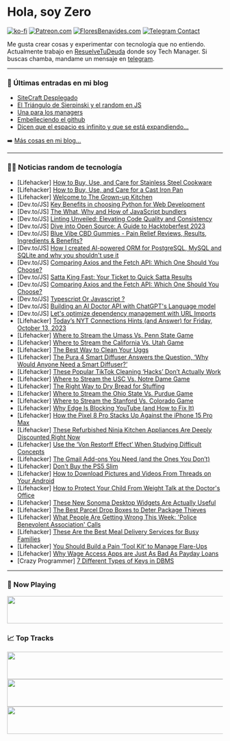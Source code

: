 # Hola, soy Zero

[![ko-fi](https://ko-fi.com/img/githubbutton_sm.svg)](https://ko-fi.com/J3J4N0LUK)
[![Patreon.com](https://img.shields.io/endpoint.svg?url=https%3A%2F%2Fshieldsio-patreon.vercel.app%2Fapi%3Fusername%3Dzerodragon%26type%3Dpatrons&style=for-the-badge)](https://patreon.com/zerodragon)
[![FloresBenavides.com](https://img.shields.io/website?down_message=oops&label=MiBlog&style=for-the-badge&up_message=online&url=https%3A%2F%2Ffloresbenavides.com)](https://floresbenavides.com)
[![Telegram Contact](https://img.shields.io/badge/escr%C3%ADbeme-ZeroDragon-%2326A5E4?style=for-the-badge&logo=telegram)](https://t.me/zerodragon)

Me gusta crear cosas y experimentar con tecnología que no entiendo.
Actualmente trabajo en [ResuelveTuDeuda](http://github.com/resuelve) donde soy Tech Manager.
Si buscas chamba, mandame un mensaje en [telegram](https://t.me/zerodragon).

---

### 📕 Últimas entradas en mi blog
<!-- BLOG-POST-LIST:START -->
- [SiteCraft Desplegado](https://floresbenavides.com/sitecraft-desplegado/)
- [El Triángulo de Sierpinski y el random en JS](https://floresbenavides.com/el-triangulo-de-sierpinski-y-el-random-en-js/)
- [Una para los managers](https://floresbenavides.com/una-para-los-managers/)
- [Embelleciendo el github](https://floresbenavides.com/embelleciendo-el-github/)
- [Dicen que el espacio es infinito y que se está expandiendo…](https://floresbenavides.com/dicen-que-el-espacio-es-infinito-y-que-se-esta-expandiendo/)
<!-- BLOG-POST-LIST:END -->

➡️ [Más cosas en mi blog...](https://floresbenavides.com)

---

### 👨‍💻 Noticias random de tecnología
<!-- TECH-POSTS:START -->
- [Lifehacker] [How to Buy, Use, and Care for Stainless Steel Cookware](https://lifehacker.com/how-to-buy-use-and-care-for-stainless-steel-cookware-1850907423)
- [Lifehacker] [How to Buy, Use, and Care for a Cast Iron Pan](https://lifehacker.com/how-to-buy-use-and-care-for-a-cast-iron-pan-1850888042)
- [Lifehacker] [Welcome to The Grown-up Kitchen](https://lifehacker.com/welcome-to-the-grown-up-kitchen-1850844044)
- [Dev.to/JS] [Key Benefits in choosing Python for Web Development](https://dev.to/sparkouttech/key-benefits-in-choosing-python-for-web-development-2jig)
- [Dev.to/JS] [The What, Why and How of JavaScript bundlers](https://dev.to/sayanide/the-what-why-and-how-of-javascript-bundlers-4po9)
- [Dev.to/JS] [Linting Unveiled: Elevating Code Quality and Consistency](https://dev.to/kanav/linting-unveiled-elevating-code-quality-and-consistency-2ili)
- [Dev.to/JS] [Dive into Open Source: A Guide to Hacktoberfest 2023](https://dev.to/devvsakib/dive-into-open-source-a-guide-to-hacktoberfest-2023-3o41)
- [Dev.to/JS] [Blue Vibe CBD Gummies - Pain Relief Reviews, Results, Ingredients &amp; Benefits?](https://dev.to/wakhgnva/blue-vibe-cbd-gummies-pain-relief-reviews-results-ingredients-benefits-16mh)
- [Dev.to/JS] [How I created AI-powered ORM for PostgreSQL, MySQL and SQLite and why you shouldn&#39;t use it](https://dev.to/meatboy/how-i-created-ai-powered-orm-for-postgresql-mysql-and-sqlite-and-why-you-shouldnt-use-it-1a)
- [Dev.to/JS] [Comparing Axios and the Fetch API: Which One Should You Choose?](https://dev.to/sidramaqbool/comparing-axios-and-the-fetch-api-which-one-should-you-choose-111c)
- [Dev.to/JS] [Satta King Fast: Your Ticket to Quick Satta Results](https://dev.to/joneast09/satta-king-fast-your-ticket-to-quick-satta-results-2anl)
- [Dev.to/JS] [Comparing Axios and the Fetch API: Which One Should You Choose?](https://dev.to/sidramaqbool/comparing-axios-and-the-fetch-api-which-one-should-you-choose-51fl)
- [Dev.to/JS] [Typescript Or Javascript ?](https://dev.to/fonyuygita/typescript-or-javascript--2kg0)
- [Dev.to/JS] [Building an AI Doctor API with ChatGPT&#39;s Language model](https://dev.to/anthony11hub/building-an-ai-doctor-api-with-chatgpts-language-model-789)
- [Dev.to/JS] [Let&#39;s optimize dependency management with URL Imports](https://dev.to/renhiyama/lets-optimize-dependency-management-with-url-imports-1401)
- [Lifehacker] [Today’s NYT Connections Hints &lpar;and Answer&rpar; for Friday, October 13, 2023](https://lifehacker.com/nyt-connections-answer-today-october-13-2023-1850921344)
- [Lifehacker] [Where to Stream the Umass Vs. Penn State Game](https://lifehacker.com/where-to-stream-the-umass-vs-penn-state-game-1850923651)
- [Lifehacker] [Where to Stream the California Vs. Utah Game](https://lifehacker.com/where-to-stream-the-california-vs-utah-game-1850923465)
- [Lifehacker] [The Best Way to Clean Your Uggs](https://lifehacker.com/the-best-way-to-clean-your-uggs-1850923424)
- [Lifehacker] [The Pura 4 Smart Diffuser Answers the Question, ‘Why Would Anyone Need a Smart Diffuser?’](https://lifehacker.com/pura-4-smart-diffuser-review-1850921822)
- [Lifehacker] [These Popular TikTok Cleaning ‘Hacks’ Don’t Actually Work](https://lifehacker.com/these-popular-tiktok-cleaning-hacks-don-t-actually-wo-1850922216)
- [Lifehacker] [Where to Stream the USC Vs. Notre Dame Game](https://lifehacker.com/where-to-stream-the-usc-vs-notre-dame-game-1850922956)
- [Lifehacker] [The Right Way to Dry Bread for Stuffing](https://lifehacker.com/for-the-best-stuffing-dry-your-bread-instead-of-stalin-1849729944)
- [Lifehacker] [Where to Stream the Ohio State Vs. Purdue Game](https://lifehacker.com/where-to-stream-the-ohio-state-vs-purdue-1850922585)
- [Lifehacker] [Where to Stream the Stanford Vs. Colorado Game](https://lifehacker.com/where-to-stream-the-stanford-vs-colorado-game-1850922214)
- [Lifehacker] [Why Edge Is Blocking YouTube &lpar;and How to Fix It&rpar;](https://lifehacker.com/stop-edge-blocking-youtube-videos-1850922235)
- [Lifehacker] [How the Pixel 8 Pro Stacks Up Against the iPhone 15 Pro Max](https://lifehacker.com/pixel-8-pro-versus-iphone-15-pro-max-1850922123)
- [Lifehacker] [These Refurbished Ninja Kitchen Appliances Are Deeply Discounted Right Now](https://lifehacker.com/these-refurbished-ninja-kitchen-appliances-are-deeply-d-1850922009)
- [Lifehacker] [Use the ‘Von Restorff Effect’ When Studying Difficult Concepts](https://lifehacker.com/how-to-use-von-resteroff-effect-when-studying-1850921998)
- [Lifehacker] [The Gmail Add-ons You Need &lpar;and the Ones You Don’t&rpar;](https://lifehacker.com/the-gmail-add-ons-you-need-and-the-ones-you-don-t-1850921673)
- [Lifehacker] [Don&#39;t Buy the PS5 Slim](https://lifehacker.com/dont-buy-the-ps5-slim-1850921681)
- [Lifehacker] [How to Download Pictures and Videos From Threads on Your Android](https://lifehacker.com/how-to-download-pictures-and-videos-from-threads-on-you-1850920937)
- [Lifehacker] [How to Protect Your Child From Weight Talk at the Doctor&#39;s Office](https://lifehacker.com/how-to-protect-your-child-from-weight-talk-at-the-docto-1850919240)
- [Lifehacker] [These New Sonoma Desktop Widgets Are Actually Useful](https://lifehacker.com/these-new-sonoma-desktop-widgets-are-actually-useful-1850913802)
- [Lifehacker] [The Best Parcel Drop Boxes to Deter Package Thieves](https://lifehacker.com/the-best-parcel-drop-boxes-to-deter-package-thieves-1850920598)
- [Lifehacker] [What People Are Getting Wrong This Week: &#39;Police Benevolent Association&#39; Calls](https://lifehacker.com/police-benevolent-association-calls-what-people-are-ge-1850920352)
- [Lifehacker] [These Are the Best Meal Delivery Services for Busy Families](https://lifehacker.com/these-are-the-best-meal-delivery-services-for-busy-fami-1850916963)
- [Lifehacker] [You Should Build a Pain ‘Tool Kit’ to Manage Flare-Ups](https://lifehacker.com/you-should-build-a-pain-tool-kit-to-manage-flare-ups-1850916785)
- [Lifehacker] [Why Wage Access Apps are Just As Bad As Payday Loans](https://lifehacker.com/why-wage-access-apps-are-just-as-bad-as-payday-loans-1850914390)
- [Crazy Programmer] [7 Different Types of Keys in DBMS](https://www.thecrazyprogrammer.com/2023/10/types-of-keys-in-dbms.html)<!-- TECH-POSTS:END -->

---

### 🎵 Now Playing
<a href="https://spotify-now-playing-dun.vercel.app/now-playing?open"><img src="https://spotify-now-playing-dun.vercel.app/now-playing" width="540" height="64"></a>

### 📈 Top Tracks
<a href="https://spotify-now-playing-dun.vercel.app/top-tracks?i=1&open"><img src="https://spotify-now-playing-dun.vercel.app/top-tracks?i=1" width="540" height="64"></a>
<a href="https://spotify-now-playing-dun.vercel.app/top-tracks?i=2&open"><img src="https://spotify-now-playing-dun.vercel.app/top-tracks?i=2" width="540" height="64"></a>
<a href="https://spotify-now-playing-dun.vercel.app/top-tracks?i=3&open"><img src="https://spotify-now-playing-dun.vercel.app/top-tracks?i=3" width="540" height="64"></a>
